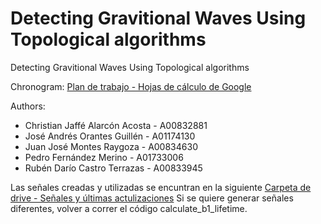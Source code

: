 # Detecting Gravitional Waves Using Topological algorithms

Detecting Gravitional Waves Using Topological algorithms

Chronogram: [Plan de trabajo - Hojas de cálculo de Google](https://docs.google.com/spreadsheets/d/1dxfTjOcm5sStsPzQHjv0iOlC_4FMg8iFIRzWQ3TYwn8/edit#gid=0)

Authors:

* Christian Jaffé Alarcón Acosta - A00832881
* José Andrés Orantes Guillén - A01174130
* Juan José Montes Raygoza - A00834630
* Pedro Fernández Merino - A01733006
* Rubén Darío Castro Terrazas - A00833945

Las señales creadas y utilizadas se encuntran en la siguiente [Carpeta de drive - Señales y últimas actulizaciones](https://drive.google.com/drive/folders/1ELPqn_owjjuN9fCtHgWGgUJS4OV2Nu2s)
Si se quiere generar señales diferentes, volver a correr el código calculate_b1_lifetime.

